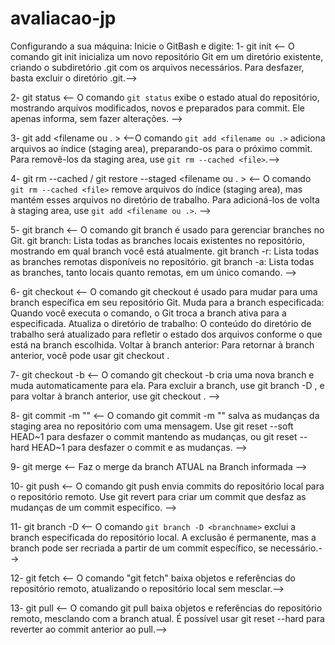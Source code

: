 # avaliacao-jp
Configurando a sua máquina:
Inicie o GitBash e digite:
1-	git init  <-- O comando git init inicializa um novo repositório Git em um diretório existente, criando o subdiretório .git com os arquivos necessários. Para desfazer, basta excluir o diretório .git.-->

2-	git status  <-- O comando `git status` exibe o estado atual do repositório, mostrando arquivos modificados, novos e preparados para commit. Ele apenas informa, sem fazer alterações. -->

3-	git add <filename ou . >  <--O comando `git add <filename ou .>` adiciona arquivos ao índice (staging area), preparando-os para o próximo commit. Para removê-los da staging area, use `git rm --cached <file>`.-->

4-	git rm --cached <file> / git restore --staged <filename ou . >   <--  O comando `git rm --cached <file>` remove arquivos do índice (staging area), mas mantém esses arquivos no diretório de trabalho. Para adicioná-los de volta à staging area, use `git add <filename ou .>`. -->	

5-	git branch  <-- O comando git branch é usado para gerenciar branches no Git. git branch: Lista todas as branches locais existentes no repositório, mostrando em qual branch você está atualmente. git branch -r: Lista todas as branches remotas disponíveis no repositório. git branch -a: Lista todas as branches, tanto locais quanto remotas, em um único comando. -->

6-	git checkout <branchname>  <-- O comando git checkout <branchname> é usado para mudar para uma branch específica em seu repositório Git. Muda para a branch especificada: Quando você executa o comando, o Git troca a branch ativa para a especificada. Atualiza o diretório de trabalho: O conteúdo do diretório de trabalho será atualizado para refletir o estado dos arquivos conforme o que está na branch escolhida. Voltar à branch anterior: Para retornar à branch anterior, você pode usar git checkout <previousbranchname>.

7-	git checkout -b <branchname>  <-- O comando git checkout -b <branchname> cria uma nova branch e muda automaticamente para ela. Para excluir a branch, use git branch -D <branchname>, e para voltar à branch anterior, use git checkout <previous-branchname>. -->

8-	git commit -m "<description>"  <-- O comando git commit -m "<description>" salva as mudanças da staging area no repositório com uma mensagem. Use git reset --soft HEAD~1 para desfazer o commit mantendo as mudanças, ou git reset --hard HEAD~1 para desfazer o commit e as mudanças.  -->

9-	git merge  <branch>  <-- Faz o merge da branch ATUAL na Branch informada -->

10-	git push  <-- O comando git push envia commits do repositório local para o repositório remoto. Use git revert <commit-hash> para criar um commit que desfaz as mudanças de um commit específico. -->

11-	git branch -D <branchname>   <-- O comando `git branch -D <branchname>` exclui a branch especificada do repositório local. A exclusão é permanente, mas a branch pode ser recriada a partir de um commit específico, se necessário.-->

12-	git fetch <-- O comando "git fetch" baixa objetos e referências do repositório remoto, atualizando o repositório local sem mesclar.-->

13-	git pull <-- O comando git pull baixa objetos e referências do repositório remoto, mesclando com a branch atual. É possível usar git reset --hard para reverter ao commit anterior ao pull.-->

